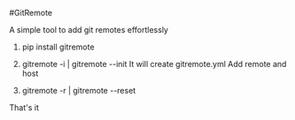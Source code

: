 #GitRemote

A simple tool to add git remotes effortlessly

1. pip install gitremote

2. gitremote -i | gitremote --init
    It will create gitremote.yml
    Add remote and host
    
3. gitremote -r | gitremote --reset

That's it